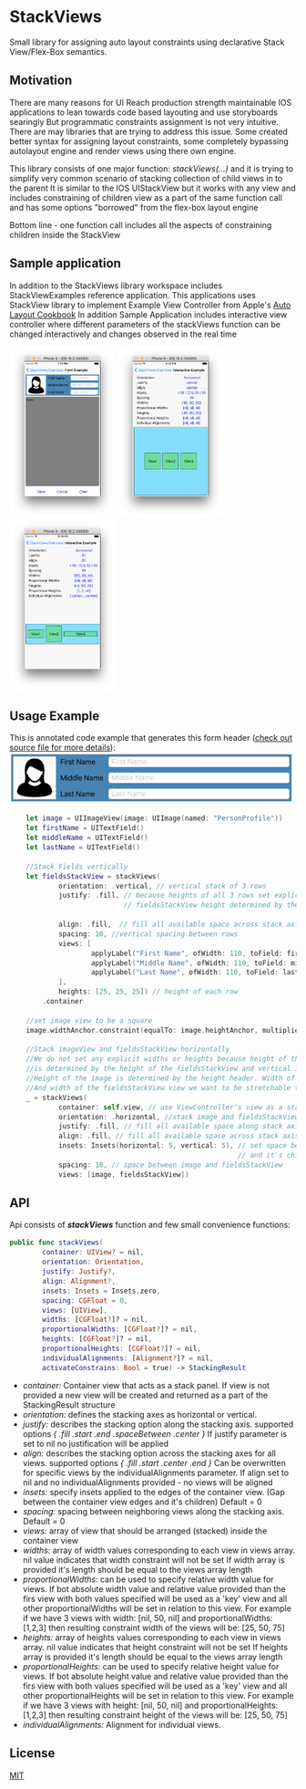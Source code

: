 # StackViews
Small library for assigning auto layout constraints using declarative Stack View/Flex-Box semantics.

## Motivation
There are many reasons for UI Reach production strength maintainable IOS applications to lean towards code based layouting and use storyboards searingly
But programmatic constraints assignment is not very intuitive.
There are may libraries that are trying to address this issue. Some created better syntax for assigning layout constraints, some completely bypassing autolayout engine and render views using there own engine.

This library consists of one major function: *stackViews(...)* and it is trying to simplify very common scenario of stacking collection of child views in to the parent
It is similar to the IOS UIStackView but it works with any view and includes constraining of children view as a part of the same function call and has some options "borrowed" from the flex-box layout engine

Bottom line - one function call includes all the aspects of constraining children inside the StackView

## Sample application
In addition to the StackViews library workspace includes StackViewExamples reference application.
This applications uses StackView library to implement Example View Controller from Apple's [Auto Layout Cookbook](https://developer.apple.com/library/content/documentation/UserExperience/Conceptual/AutolayoutPG/LayoutUsingStackViews.html)
In addition Sample Application includes interactive view controller where different parameters of the stackViews function can be changed interactively and changes observed in the real time

<img src="./images/form_view.png" height="300px">
<img src="./images/interactive_view.png" height="300px">
<img src="./images/interactive_view_2.png" height="300px">

## Usage Example
This is annotated code example that generates this form header ([check out source file for more details](./StackViewsExamples/StackViewsExamples/FormExapmle/FormExampleHeaderViewController.swift)):<br>
<img src="./images/form_header_long.png" height="90px">
```Swift
    let image = UIImageView(image: UIImage(named: "PersonProfile"))
    let firstName = UITextField()
    let middleName = UITextField()
    let lastName = UITextField()

    //Stack Fields vertically
    let fieldsStackView = stackViews(
            orientation: .vertical, // vertical stack of 3 rows
            justify: .fill, // because heights of all 3 rows set explicitly (no nil height row) this will make
                            // fieldsStackView height determined by the sum of rows heights and spaces between them

            align: .fill,  // fill all available space across stack axis (horizontally)
            spacing: 10, //vertical spacing between rows
            views: [
                    applyLabel("First Name", ofWidth: 110, toField: firstName),
                    applyLabel("Middle Name", ofWidth: 110, toField: middleName),
                    applyLabel("Last Name", ofWidth: 110, toField: lastName)
            ],
            heights: [25, 25, 25]) // height of each row
        .container

    //set image view to be a square
    image.widthAnchor.constraint(equalTo: image.heightAnchor, multiplier: 1).isActive = true

    //Stack imageView and fieldsStackView horizontally
    //We do not set any explicit widths or heights because height of the header
    //is determined by the height of the fieldsStackView and vertical insets.
    //Height of the image is determined by the height header. Width of the image is determined by image being square
    //And width of the fieldsStackView view we want to be stretchable to fill all the available horizontal space
    _ = stackViews(
            container: self.view, // use ViewController's view as a stack container
            orientation: .horizontal, //stack image and fieldsStackView horizontally
            justify: .fill, // fill all available space along stack axis (horizontally
            align: .fill, // fill all available space across stack axis (vertically)
            insets: Insets(horizontal: 5, vertical: 5), // set space between container view boundaries and
                                                        // and it's children
            spacing: 10, // space between image and fieldsStackView
            views: [image, fieldsStackView])

```
## API 

Api consists of ***stackViews*** function and few small convenience functions:
```Swift
public func stackViews(
        container: UIView? = nil,
        orientation: Orientation,
        justify: Justify?,
        align: Alignment?,
        insets: Insets = Insets.zero,
        spacing: CGFloat = 0,
        views: [UIView],
        widths: [CGFloat?]? = nil,
        proportionalWidths: [CGFloat?]? = nil,
        heights: [CGFloat?]? = nil,
        proportionalHeights: [CGFloat?]? = nil,
        individualAlignments: [Alignment?]? = nil,
        activateConstrains: Bool = true) -> StackingResult
```
- *container:* Container view that acts as a stack panel.
If view is not provided a new view will be created and returned as a part of the StackingResult structure
- *orientation:* defines the stacking axes as horizontal or vertical.
- *justify:* describes the stacking option along the stacking axis.
supported options _{ .fill .start .end .spaceBetween .center }_
If justify parameter is set to nil no justification will be applied
- *align:* describes the stacking option across the stacking axes for all views.
supported options _{ .fill .start .center .end }_
Can be overwritten for specific views by the individualAlignments parameter.
If align set to nil and no individualAlignments provided - no views will be aligned
- *insets:* specify insets applied to the edges of the container view.
(Gap between the container view edges and it's children) Default = 0
- *spacing:* spacing between neighboring views along the stacking axis. Default = 0
- *views:* array of view that should be arranged (stacked) inside the container view
- *widths:* array of width values corresponding to each view in views array. nil value indicates that width constraint will not be set
If width array is provided it's length should be equal to the views array length
- *proportionalWidths:* can be used to specify relative width value for views. If bot absolute width value and relative value provided 
than the firs view with both values specified will be used as a 'key' view and all other proportionalWidths will be set in relation to this view. 
For example if we have 3 views with width: [nil, 50, nil] and proportionalWidths: [1,2,3] then resulting constraint width of the views will be: [25, 50, 75]
- *heights:* array of heights values corresponding to each view in views array. nil value indicates that height constraint will not be set
If heights array is provided it's length should be equal to the views array length
- *proportionalHeights:* can be used to specify relative height value for views. If bot absolute height value and relative value provided 
than the firs view with both values specified will be used as a 'key' view and all other proportionalHeights will be set in relation to this view.
For example if we have 3 views with height: [nil, 50, nil] and proportionalHeights: [1,2,3] then resulting constraint height of the views will be: [25, 50, 75]
- *individualAlignments:* Alignment for individual views.

## License
[MIT](./LICENSE)


   